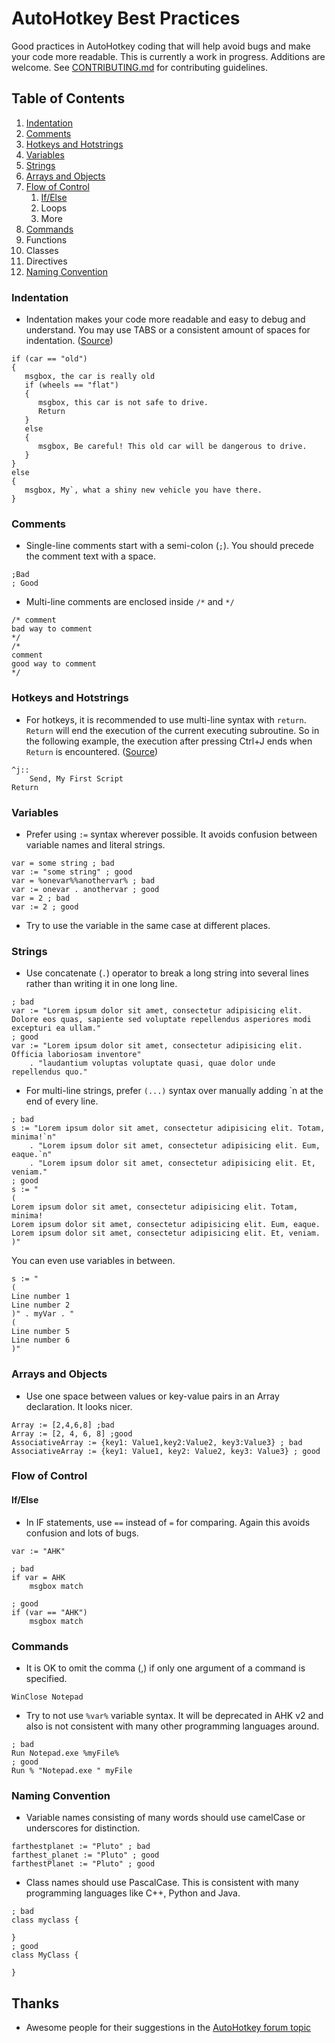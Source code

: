 # AutoHotkey Best Practices
Good practices in AutoHotkey coding that will help avoid bugs and make your code more readable. This is currently a work in progress. Additions are welcome. See [CONTRIBUTING.md](CONTRIBUTING.md) for contributing guidelines.


## Table of Contents

1. [Indentation](#indentation)
1. [Comments](#comments)
1. [Hotkeys and Hotstrings](#hotkeys-and-hotstrings)
1. [Variables](#variables)
1. [Strings](#strings)
1. [Arrays and Objects](#arrays-and-objects)
1. [Flow of Control](#flow-of-control)
    1. [If/Else](#ifelse)
    1. Loops
    1. More
1. [Commands](#commands)
1. Functions
1. Classes
1. Directives
1. [Naming Convention](#naming-convention)


### Indentation

* Indentation makes your code more readable and easy to debug and understand. You may use TABS or a consistent amount of spaces for indentation. ([Source](https://autohotkey.com/docs/Tutorial.htm#s84))
```autohotkey
if (car == "old")
{
   msgbox, the car is really old
   if (wheels == "flat")
   {
      msgbox, this car is not safe to drive.
      Return
   }
   else
   {
      msgbox, Be careful! This old car will be dangerous to drive.
   }
}
else
{
   msgbox, My`, what a shiny new vehicle you have there.
}
```


### Comments

* Single-line comments start with a semi-colon (`;`). You should precede the comment text with a space.
```autohotkey
;Bad
; Good
```

* Multi-line comments are enclosed inside `/*` and `*/`
```autohotkey
/* comment
bad way to comment
*/
/*
comment
good way to comment
*/
```


### Hotkeys and Hotstrings

* For hotkeys, it is recommended to use multi-line syntax with `return`. `Return` will end the execution of the current executing subroutine. So in the following example, the 
execution after pressing Ctrl+J ends when `Return` is encountered. ([Source](https://autohotkey.com/docs/Tutorial.htm#Text_instructions_6))
```autohotkey
^j::
    Send, My First Script
Return
```


### Variables

* Prefer using `:=` syntax wherever possible. It avoids confusion between variable names and literal strings.
```autohotkey
var = some string ; bad
var := "some string" ; good
var = %onevar%%anothervar% ; bad
var := onevar . anothervar ; good
var = 2 ; bad
var := 2 ; good
```

* Try to use the variable in the same case at different places.


### Strings

* Use concatenate (`.`) operator to break a long string into several lines rather than writing it in one long line.
```autohotkey
; bad
var := "Lorem ipsum dolor sit amet, consectetur adipisicing elit. Dolore eos quas, sapiente sed voluptate repellendus asperiores modi excepturi ea ullam."
; good
var := "Lorem ipsum dolor sit amet, consectetur adipisicing elit. Officia laboriosam inventore"
    . "laudantium voluptas voluptate quasi, quae dolor unde repellendus quo."
```

* For multi-line strings, prefer `(...)` syntax over manually adding \`n at the end of every line.
```autohotkey
; bad
s := "Lorem ipsum dolor sit amet, consectetur adipisicing elit. Totam, minima!`n"
    . "Lorem ipsum dolor sit amet, consectetur adipisicing elit. Eum, eaque.`n"
    . "Lorem ipsum dolor sit amet, consectetur adipisicing elit. Et, veniam."
; good
s := "
(
Lorem ipsum dolor sit amet, consectetur adipisicing elit. Totam, minima!
Lorem ipsum dolor sit amet, consectetur adipisicing elit. Eum, eaque.
Lorem ipsum dolor sit amet, consectetur adipisicing elit. Et, veniam.
)"
```
You can even use variables in between. 
```autohotkey
s := "
(
Line number 1
Line number 2
)" . myVar . "
(
Line number 5
Line number 6
)"
```


### Arrays and Objects

* Use one space between values or key-value pairs in an Array declaration. It looks nicer.
```autohotkey
Array := [2,4,6,8] ;bad
Array := [2, 4, 6, 8] ;good
AssociativeArray := {key1: Value1,key2:Value2, key3:Value3} ; bad
AssociativeArray := {key1: Value1, key2: Value2, key3: Value3} ; good
```


### Flow of Control

#### If/Else

* In IF statements, use `==` instead of `=` for comparing. Again this avoids confusion and lots of bugs.
```autohotkey
var := "AHK"

; bad
if var = AHK
    msgbox match

; good
if (var == "AHK")
    msgbox match
```


### Commands

* It is OK to omit the comma (,) if only one argument of a command is specified.
```autohotkey
WinClose Notepad
```

* Try to not use `%var%` variable syntax. It will be deprecated in AHK v2 and also is not consistent with many other programming languages around.
```autohotkey
; bad
Run Notepad.exe %myFile%
; good
Run % "Notepad.exe " myFile
```


### Naming Convention

* Variable names consisting of many words should use camelCase or underscores for distinction. 
```autohotkey
farthestplanet := "Pluto" ; bad
farthest_planet := "Pluto" ; good
farthestPlanet := "Pluto" ; good
```

* Class names should use PascalCase. This is consistent with many programming languages like C++, Python and Java.
```autohotkey
; bad
class myclass {
    
}
; good
class MyClass {
    
}
```


## Thanks

* Awesome people for their suggestions in the [AutoHotkey forum topic](https://autohotkey.com/boards/viewtopic.php?f=17&t=14089)